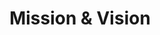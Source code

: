 ---
title: Mission & Vision
image: /img/about-us/About_Mission.jpg
points: 
    - about: Mission
      blurb: >-
       Monsters Among Us combats systemic violence against children in Malaysia through youth-led child rights advocacy.
    - about: Vision
      blurb: >-
        A world where all children are empowered to grow, flourish and achieve their full potential. 
   
---
